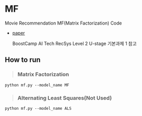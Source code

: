 # MF

Movie Recommendation MF(Matrix Factorization) Code

- [paper](https://datajobs.com/data-science-repo/Recommender-Systems-%5BNetflix%5D.pdf)

   BoostCamp AI Tech RecSys Level 2 U-stage 기본과제 1 참고


## How to run

> ### Matrix Factorization
   ```
   python mf.py --model_name MF
   ```

> ### Alternating Least Squares(Not Used)
   ```
   python mf.py --model_name ALS
   ```


